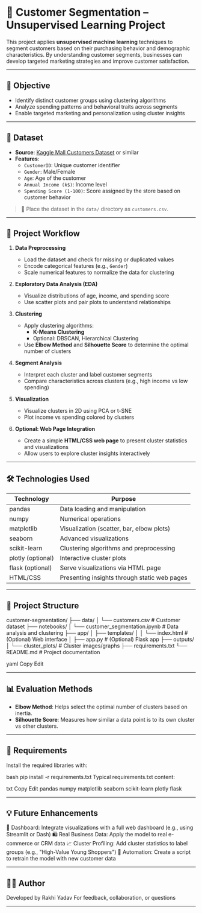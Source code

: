 # 🧠 Customer Segmentation – Unsupervised Learning Project

This project applies **unsupervised machine learning** techniques to segment customers based on their purchasing behavior and demographic characteristics. By understanding customer segments, businesses can develop targeted marketing strategies and improve customer satisfaction.

---

## 🎯 Objective

- Identify distinct customer groups using clustering algorithms
- Analyze spending patterns and behavioral traits across segments
- Enable targeted marketing and personalization using cluster insights

---

## 📂 Dataset

- **Source**: [Kaggle Mall Customers Dataset](https://www.kaggle.com/vjchoudhary7/customer-segmentation-tutorial) or similar
- **Features**:
  - `CustomerID`: Unique customer identifier
  - `Gender`: Male/Female
  - `Age`: Age of the customer
  - `Annual Income (k$)`: Income level
  - `Spending Score (1-100)`: Score assigned by the store based on customer behavior

> 📌 Place the dataset in the `data/` directory as `customers.csv`.

---

## 🚀 Project Workflow

1. **Data Preprocessing**
   - Load the dataset and check for missing or duplicated values
   - Encode categorical features (e.g., `Gender`)
   - Scale numerical features to normalize the data for clustering

2. **Exploratory Data Analysis (EDA)**
   - Visualize distributions of age, income, and spending score
   - Use scatter plots and pair plots to understand relationships

3. **Clustering**
   - Apply clustering algorithms:
     - **K-Means Clustering**
     - Optional: DBSCAN, Hierarchical Clustering
   - Use **Elbow Method** and **Silhouette Score** to determine the optimal number of clusters

4. **Segment Analysis**
   - Interpret each cluster and label customer segments
   - Compare characteristics across clusters (e.g., high income vs low spending)

5. **Visualization**
   - Visualize clusters in 2D using PCA or t-SNE
   - Plot income vs spending colored by clusters

6. **Optional: Web Page Integration**
   - Create a simple **HTML/CSS web page** to present cluster statistics and visualizations
   - Allow users to explore cluster insights interactively

---

## 🛠️ Technologies Used

| Technology      | Purpose                                       |
|------------------|-----------------------------------------------|
| pandas           | Data loading and manipulation                |
| numpy            | Numerical operations                         |
| matplotlib       | Visualization (scatter, bar, elbow plots)    |
| seaborn          | Advanced visualizations                      |
| scikit-learn     | Clustering algorithms and preprocessing       |
| plotly (optional)| Interactive cluster plots                    |
| flask (optional) | Serve visualizations via HTML page           |
| HTML/CSS         | Presenting insights through static web pages |

---

## 📁 Project Structure

customer-segmentation/
├── data/
│ └── customers.csv # Customer dataset
├── notebooks/
│ └── customer_segmentation.ipynb # Data analysis and clustering
├── app/
│ ├── templates/
│ │ └── index.html # (Optional) Web interface
│ ├── app.py # (Optional) Flask app
├── outputs/
│ └── cluster_plots/ # Cluster images/graphs
├── requirements.txt
└── README.md # Project documentation

yaml
Copy
Edit

---

## 📊 Evaluation Methods

- **Elbow Method**: Helps select the optimal number of clusters based on inertia.
- **Silhouette Score**: Measures how similar a data point is to its own cluster vs other clusters.

---

## 📄 Requirements

Install the required libraries with:

bash
pip install -r requirements.txt
Typical requirements.txt content:

txt
Copy
Edit
pandas
numpy
matplotlib
seaborn
scikit-learn
plotly
flask

---

## 💡 Future Enhancements

🎯 Dashboard: Integrate visualizations with a full web dashboard (e.g., using Streamlit or Dash)
🛍️ Real Business Data: Apply the model to real e-commerce or CRM data
📈 Cluster Profiling: Add cluster statistics to label groups (e.g., "High-Value Young Shoppers")
🔄 Automation: Create a script to retrain the model with new customer data

---

## 👩‍💻 Author

Developed by Rakhi Yadav
For feedback, collaboration, or questions

---

